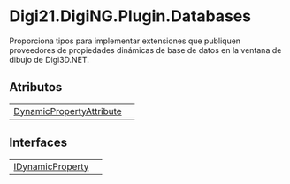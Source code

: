 # Digi21.DigiNG.Plugin.Databases

Proporciona tipos para implementar extensiones que publiquen proveedores de propiedades dinámicas de base de datos en la ventana de dibujo de Digi3D.NET.

## Atributos

|  |  |
| :--- | :--- |
| [DynamicPropertyAttribute](atributos/dynamicpropertyattribute.md) |  |

## Interfaces

|  |  |
| :--- | :--- |
| [IDynamicProperty](interfaces/idynamicproperty.md) |  |



